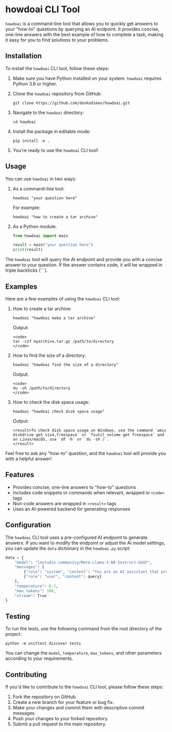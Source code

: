 # howdoai CLI Tool

`howdoai` is a command-line tool that allows you to quickly get answers to your "how-to" questions by querying an AI endpoint. It provides concise, one-line answers with the best example of how to complete a task, making it easy for you to find solutions to your problems.

## Installation

To install the `howdoai` CLI tool, follow these steps:

1. Make sure you have Python installed on your system. `howdoai` requires Python 3.6 or higher.

2. Clone the `howdoai` repository from GitHub:
   ```
   git clone https://github.com/donkodimov/howdoai.git
   ```

3. Navigate to the `howdoai` directory:
   ```
   cd howdoai
   ```

4. Install the package in editable mode:
   ```
   pip install -e .
   ```

5. You're ready to use the `howdoai` CLI tool!

## Usage

You can use `howdoai` in two ways:

1. As a command-line tool:
   ```
   howdoai "your question here"
   ```
   For example:
   ```
   howdoai "how to create a tar archive"
   ```

2. As a Python module:
   ```python
   from howdoai import main
   
   result = main("your question here")
   print(result)
   ```

The `howdoai` tool will query the AI endpoint and provide you with a concise answer to your question. If the answer contains code, it will be wrapped in triple backticks (```).

## Examples

Here are a few examples of using the `howdoai` CLI tool:

1. How to create a tar archive:
   ```
   howdoai "howdoai make a tar archive"
   ```
   Output:
   ```
   <code>
   tar -czf myarchive.tar.gz /path/to/directory
   </code>
   ```

2. How to find the size of a directory:
   ```
   howdoai "howdoai find the size of a directory"
   ```
   Output:
   ```
   <code>
   du -sh /path/to/directory
   </code>
   ```

3. How to check the disk space usage:
   ```
   howdoai "howdoai check disk space usage"
   ```
   Output:
   ```
   <result>To check disk space usage on Windows, use the command `wmic diskdrive get size,freespace` or `fsutil volume get freespace` and on Linux/macOS, use `df -h` or `du -sh /`.
   </result>
   ```

Feel free to ask any "how-to" question, and the `howdoai` tool will provide you with a helpful answer!

## Features

- Provides concise, one-line answers to "how-to" questions
- Includes code snippets or commands when relevant, wrapped in `<code>` tags
- Non-code answers are wrapped in `<result>` tags
- Uses an AI-powered backend for generating responses

## Configuration

The `howdoai` CLI tool uses a pre-configured AI endpoint to generate answers. If you want to modify the endpoint or adjust the AI model settings, you can update the `data` dictionary in the `howdoai.py` script:

```python
data = {
    "model": "lmstudio-community/Meta-Llama-3-8B-Instruct-GGUF",
    "messages": [
        {"role": "system", "content": "You are an AI assistant that provides concise, one-line answers with the best example of how to complete a task. If the answer contains code, wrap it in triple backticks (```)."},
        {"role": "user", "content": query}
    ],
    "temperature": 0.7,
    "max_tokens": 100,
    "stream": True
}
```
## Testing

To run the tests, use the following command from the root directory of the project:

```
python -m unittest discover tests
```

You can change the `model`, `temperature`, `max_tokens`, and other parameters according to your requirements.

## Contributing

If you'd like to contribute to the `howdoai` CLI tool, please follow these steps:

1. Fork the repository on GitHub.
2. Create a new branch for your feature or bug fix.
3. Make your changes and commit them with descriptive commit messages.
4. Push your changes to your forked repository.
5. Submit a pull request to the main repository.